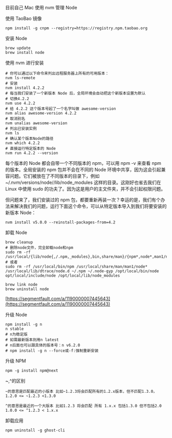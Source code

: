 目前自己 Mac 使用 nvm 管理 Node

使用 TaoBao 镜像

```
npm install -g cnpm --registry=https://registry.npm.taobao.org
```

安装 Node

```
brew update
brew install node
```

使用 nvm 进行安装

```
# 你可以通过以下命令来列出远程服务器上所有的可用版本：
nvm ls-remote
# 安装
nvm install 4.2.2
# 每当我们安装了一个新版本 Node 后，全局环境会自动把这个新版本设置为默认
# 切换4.2.2
nvm use 4.2.2
# 给 4.2.2 这个版本号起了一个名字叫做 awesome-version
nvm alias awesome-version 4.2.2
# 取消别名
nvm unalias awesome-version
# 列出已安装实例
nvm ls
# 确认某个版本Node的路径
nvm which 4.2.2
# 直接运行特定版本的 Node
nvm run 4.2.2 --version
```

每个版本的 Node 都会自带一个不同版本的 npm，可以用 npm -v 来查看 npm 的版本。全局安装的 npm 包并不会在不同的 Node 环境中共享，因为这会引起兼容问题。它们被放在了不同版本的目录下，例如 ~/.nvm/versions/node/<version>/lib/node_modules</version> 这样的目录。这刚好也省去我们在 Linux 中使用 sudo 的功夫了。因为这是用户的主文件夹，并不会引起权限问题。

但问题来了，我们安装过的 npm 包，都要重新再装一次？幸运的是，我们有个办法来解决我们的问题，运行下面这个命令，可以从特定版本导入到我们将要安装的新版本 Node：

```
nvm install v5.0.0 --reinstall-packages-from=4.2
```

卸载 Node

```
brew cleanup
# 删除node文件，完全卸载node和npm
sudo rm -rf /usr/local/{lib/node{,/.npm,_modules},bin,share/man}/{npm*,node*,man1/node*}
# 或者
sudo rm -rf /usr/local/bin/npm /usr/local/share/man/man1/node* /usr/local/lib/dtrace/node.d ~/.npm ~/.node-gyp /opt/local/bin/node opt/local/include/node /opt/local/lib/node_modules

brew link node
brew uninstall node
```

[https://segmentfault.com/a/1190000007445643](https://segmentfault.com/a/1190000007445643)

升级 Node

```
npm install -g n
n stable
# n为稳定版
# 如需最新版本则用n latest
# n后面也可以跟具体的版本号：n v6.2.0
# npm install -g n --force或-f:强制重新安装
```

升级 NPM

```
npm -g install npm@next
```

~,^的区别

```
~的意思是匹配最近的小版本 比如~1.2.3将会匹配所有的1.2.x版本，但不匹配1.3.0， 1.2.0 <= ~1.2.3 <1.3.0

^的意思是最近的一个大版本 比如1.2.3 将会匹配 所有 1.x.x 包括1.3.0 但不包括2.0 1.0.0 <= ^1.2.3 < 1.x.x
```

卸载应用

```
npm uninstall -g ghost-cli
```
